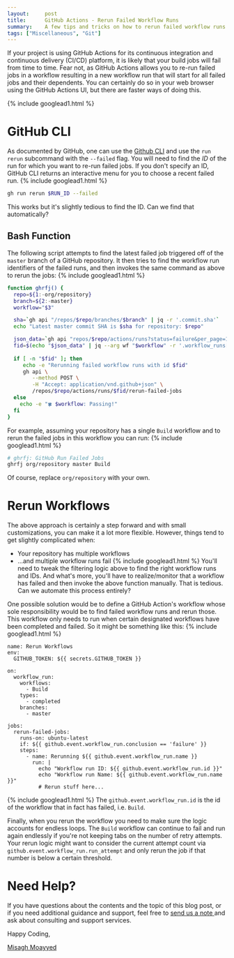 ```yaml
---
layout:     post
title:      GitHub Actions - Rerun Failed Workflow Runs
summary:    A few tips and tricks on how to rerun failed workflow runs in GitHub Actions.
tags: ["Miscellaneous", "Git"]
---
```



If your project is using GitHub Actions for its continuous integration and continuous delivery (CI/CD) platform, it is likely that your build jobs will fail from time to time. Fear not, as GitHub Actions allows you to re-run failed jobs in a workflow resulting in a new workflow run that will start for all failed jobs and their dependents. You can certainly do so in your web browser using the GitHub Actions UI, but there are faster ways of doing this.

{% include googlead1.html  %}

# GitHub CLI

As documented by GitHub, one can use the [Github CLI](https://github.com/cli/cli#installation) and use the `run rerun` subcommand with the `--failed` flag. You will need to find the *ID* of the run for which you want to re-run failed jobs. If you don't specify an ID, GitHub CLI returns an interactive menu for you to choose a recent failed run.
{% include googlead1.html  %}
```bash
gh run rerun $RUN_ID --failed
```

This works but it's slightly tedious to find the ID. Can we find that automatically?

## Bash Function

The following script attempts to find the latest failed job triggered off of the `master` branch of a GitHub repository. It then tries to find the workflow run identifiers of the failed runs, and then invokes the same command as above to rerun the jobs:
{% include googlead1.html  %}
```bash
function ghrfj() {
  repo=${1:-org/repository}
  branch=${2:-master}
  workflow="$3"

  sha=`gh api "/repos/$repo/branches/$branch" | jq -r '.commit.sha'`
  echo "Latest master commit SHA is $sha for repository: $repo"

  json_data=`gh api "repos/$repo/actions/runs?status=failure&per_page=1&page=1&branch=$branch&head_sha=$sha"`
  fid=$(echo "$json_data" | jq --arg wf "$workflow" -r '.workflow_runs[] | select(.name == $wf) | .id' )
  
  if [ -n "$fid" ]; then
     echo -e "Rerunning failed workflow runs with id $fid"
     gh api \
        --method POST \
        -H "Accept: application/vnd.github+json" \
        /repos/$repo/actions/runs/$fid/rerun-failed-jobs
  else
    echo -e "🍀 $workflow: Passing!"
  fi
}
```

For example, assuming your repository has a single `Build` workflow and to rerun the failed jobs in this workflow you can run:
{% include googlead1.html  %}
```bash
# ghrfj: GitHub Run Failed Jobs
ghrfj org/repository master Build
```

Of course, replace `org/repository` with your own.

# Rerun Workflows

The above approach is certainly a step forward and with small customizations, you can make it a lot more flexible. However, things tend to get slightly complicated when:

- Your repository has multiple workflows
- ...and multiple workflow runs fail
{% include googlead1.html  %}
You'll need to tweak the filtering logic above to find the right workflow runs and IDs. And what's more, you'll have to realize/monitor that a workflow has failed and then invoke the above function manually. That is tedious. Can we automate this process entirely? 

One possible solution would be to define a GitHub Action's workflow whose sole responsibility would be to find failed workflow runs and rerun those. This workflow only needs to run when certain designated workflows have been completed and failed. So it might be something like this:
{% include googlead1.html  %}
```
name: Rerun Workflows
env:
  GITHUB_TOKEN: ${{ secrets.GITHUB_TOKEN }}

on:
  workflow_run:
    workflows:
      - Build
    types:
      - completed
    branches:
      - master

jobs:
  rerun-failed-jobs:
    runs-on: ubuntu-latest
    if: ${{ github.event.workflow_run.conclusion == 'failure' }}
    steps:
      - name: Rerunning ${{ github.event.workflow_run.name }}
        run: |
          echo "Workflow run ID: ${{ github.event.workflow_run.id }}"
          echo "Workflow run Name: ${{ github.event.workflow_run.name }}"
          # Rerun stuff here...
```
{% include googlead1.html  %}
The `github.event.workflow_run.id` is the id of the workflow that in fact has failed, i.e. `Build`. 

Finally, when you rerun the workflow you need to make sure the logic accounts for endless loops. The `Build` workflow can continue to fail and run again endlessly if you're not keeping tabs on the number of retry attempts. Your rerun logic might want to consider the current attempt count via `github.event.workflow_run.run_attempt` and only rerun the job if that number is below a certain threshold.

# Need Help?

If you have questions about the contents and the topic of this blog post, or if you need additional guidance and support, feel free to [send us a note ](/#contact-section-header) and ask about consulting and support services. 

Happy Coding,

[Misagh Moayyed](https://fawnoos.com)